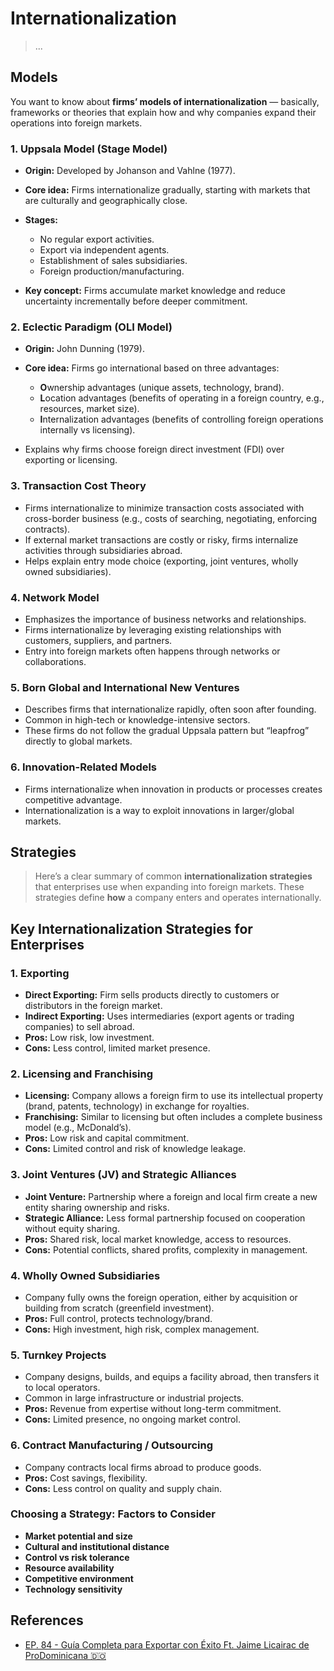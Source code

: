 # Internationalization

> ...

##  Models

You want to know about **firms’ models of internationalization** — basically, frameworks or theories that explain how and why companies expand their operations into foreign markets.

### 1. **Uppsala Model (Stage Model)**

* **Origin:** Developed by Johanson and Vahlne (1977).
* **Core idea:** Firms internationalize gradually, starting with markets that are culturally and geographically close.
* **Stages:**

  * No regular export activities.
  * Export via independent agents.
  * Establishment of sales subsidiaries.
  * Foreign production/manufacturing.
* **Key concept:** Firms accumulate market knowledge and reduce uncertainty incrementally before deeper commitment.


### 2. **Eclectic Paradigm (OLI Model)**

* **Origin:** John Dunning (1979).
* **Core idea:** Firms go international based on three advantages:

  * **O**wnership advantages (unique assets, technology, brand).
  * **L**ocation advantages (benefits of operating in a foreign country, e.g., resources, market size).
  * **I**nternalization advantages (benefits of controlling foreign operations internally vs licensing).
* Explains why firms choose foreign direct investment (FDI) over exporting or licensing.

### 3. **Transaction Cost Theory**

* Firms internationalize to minimize transaction costs associated with cross-border business (e.g., costs of searching, negotiating, enforcing contracts).
* If external market transactions are costly or risky, firms internalize activities through subsidiaries abroad.
* Helps explain entry mode choice (exporting, joint ventures, wholly owned subsidiaries).


### 4. **Network Model**

* Emphasizes the importance of business networks and relationships.
* Firms internationalize by leveraging existing relationships with customers, suppliers, and partners.
* Entry into foreign markets often happens through networks or collaborations.

### 5. **Born Global and International New Ventures**

* Describes firms that internationalize rapidly, often soon after founding.
* Common in high-tech or knowledge-intensive sectors.
* These firms do not follow the gradual Uppsala pattern but “leapfrog” directly to global markets.

### 6. **Innovation-Related Models**

* Firms internationalize when innovation in products or processes creates competitive advantage.
* Internationalization is a way to exploit innovations in larger/global markets.

## Strategies

> Here’s a clear summary of common **internationalization strategies** that enterprises use when expanding into foreign markets. These strategies define **how** a company enters and operates internationally.

## Key Internationalization Strategies for Enterprises

### 1. **Exporting**

* **Direct Exporting:** Firm sells products directly to customers or distributors in the foreign market.
* **Indirect Exporting:** Uses intermediaries (export agents or trading companies) to sell abroad.
* **Pros:** Low risk, low investment.
* **Cons:** Less control, limited market presence.

### 2. **Licensing and Franchising**

* **Licensing:** Company allows a foreign firm to use its intellectual property (brand, patents, technology) in exchange for royalties.
* **Franchising:** Similar to licensing but often includes a complete business model (e.g., McDonald’s).
* **Pros:** Low risk and capital commitment.
* **Cons:** Limited control and risk of knowledge leakage.

### 3. **Joint Ventures (JV) and Strategic Alliances**

* **Joint Venture:** Partnership where a foreign and local firm create a new entity sharing ownership and risks.
* **Strategic Alliance:** Less formal partnership focused on cooperation without equity sharing.
* **Pros:** Shared risk, local market knowledge, access to resources.
* **Cons:** Potential conflicts, shared profits, complexity in management.

### 4. **Wholly Owned Subsidiaries**

* Company fully owns the foreign operation, either by acquisition or building from scratch (greenfield investment).
* **Pros:** Full control, protects technology/brand.
* **Cons:** High investment, high risk, complex management.

### 5. **Turnkey Projects**

* Company designs, builds, and equips a facility abroad, then transfers it to local operators.
* Common in large infrastructure or industrial projects.
* **Pros:** Revenue from expertise without long-term commitment.
* **Cons:** Limited presence, no ongoing market control.

### 6. **Contract Manufacturing / Outsourcing**

* Company contracts local firms abroad to produce goods.
* **Pros:** Cost savings, flexibility.
* **Cons:** Less control on quality and supply chain.

### Choosing a Strategy: Factors to Consider

* **Market potential and size**
* **Cultural and institutional distance**
* **Control vs risk tolerance**
* **Resource availability**
* **Competitive environment**
* **Technology sensitivity**

## References

- [EP. 84 - Guía Completa para Exportar con Éxito Ft. Jaime Licairac de ProDominicana 🇩🇴](https://www.youtube.com/watch?v=6L69He-6YKE)